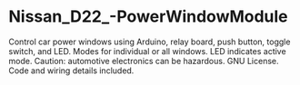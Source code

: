 # Nissan_D22_-PowerWindowModule
Control car power windows using Arduino, relay board, push button, toggle switch, and LED. Modes for individual or all windows. LED indicates active mode. Caution: automotive electronics can be hazardous. GNU License. Code and wiring details included.
